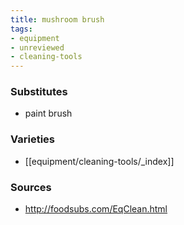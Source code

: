 ```yaml
---
title: mushroom brush
tags:
- equipment
- unreviewed
- cleaning-tools
---
```


### Substitutes
* paint brush

### Varieties
* [[equipment/cleaning-tools/_index]]

### Sources
* http://foodsubs.com/EqClean.html
